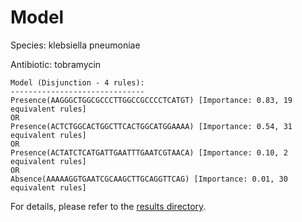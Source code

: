 
# Model

Species: klebsiella pneumoniae

Antibiotic: tobramycin

```
Model (Disjunction - 4 rules):
------------------------------
Presence(AAGGGCTGGCGCCCTTGGCCGCCCCTCATGT) [Importance: 0.83, 19 equivalent rules]
OR
Presence(ACTCTGGCACTGGCTTCACTGGCATGGAAAA) [Importance: 0.54, 31 equivalent rules]
OR
Presence(ACTATCTCATGATTGAATTTGAATCGTAACA) [Importance: 0.10, 2 equivalent rules]
OR
Absence(AAAAAGGTGAATCGCAAGCTTGCAGGTTCAG) [Importance: 0.01, 30 equivalent rules]

```

For details, please refer to the [results directory](../../../../../results/scm_b/klebsiella+pneumoniae/tobramycin/repeat_8/).

